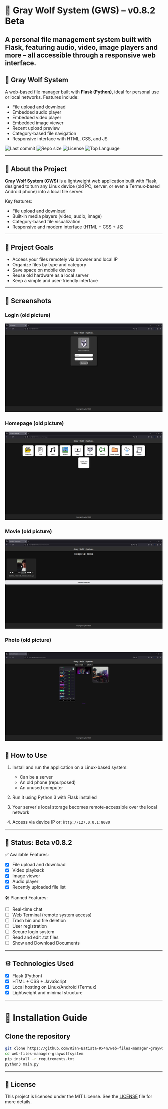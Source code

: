 # 🐺 Gray Wolf System (GWS) – v0.8.2 Beta
A personal file management system built with Flask, featuring audio, video, image players and more – all accessible through a responsive web interface.
---
## 🐺 Gray Wolf System

A web-based file manager built with **Flask (Python)**, ideal for personal use or local networks. Features include:
- File upload and download
- Embedded audio player
- Embedded video player
- Embedded image viewer
- Recent upload preview
- Category-based file navigation
- Responsive interface with HTML, CSS, and JS

![Last commit](https://img.shields.io/github/last-commit/Rian-Batista-Rx4n/web-files-manager-graywolfsystem)
![Repo size](https://img.shields.io/github/repo-size/Rian-Batista-Rx4n/web-files-manager-graywolfsystem)
![License](https://img.shields.io/github/license/Rian-Batista-Rx4n/web-files-manager-graywolfsystem)
![Top Language](https://img.shields.io/github/languages/top/Rian-Batista-Rx4n/web-files-manager-graywolfsystem)

---
## 📁 About the Project

**Gray Wolf System (GWS)** is a lightweight web application built with Flask, designed to turn any Linux device (old PC, server, or even a Termux-based Android phone) into a local file server.

Key features:
- File upload and download
- Built-in media players (video, audio, image)
- Category-based file visualization
- Responsive and modern interface (HTML + CSS + JS)
---
## 🎯 Project Goals

- Access your files remotely via browser and local IP
- Organize files by type and category
- Save space on mobile devices
- Reuse old hardware as a local server
- Keep a simple and user-friendly interface
---
## 📸 Screenshots

### Login (old picture)
![Tela de Login](static/images/1_login.png)

### Homepage (old picture)
![Interface da Homepage](static/images/2_homepage.png)

### Movie (old picture)
![Subcategoria movie](static/images/4_movie.png)

### Photo (old picture)
![Subcategoria photo](static/images/6_photo.png)
---
## 🚀 How to Use

1. Install and run the application on a Linux-based system:
   - Can be a server
   - An old phone (repurposed)
   - An unused computer

2. Run it using Python 3 with Flask installed

3. Your server's local storage becomes remote-accessible over the local network

4. Access via device IP or: `http://127.0.0.1:8080`
---
## 🚧 Status: Beta v0.8.2

✅ Available Features:
- [x] File upload and download
- [x] Video playback
- [x] Image viewer
- [x] Audio player
- [x] Recently uploaded file list

🛠️ Planned Features:
- [ ] Real-time chat
- [ ] Web Terminal (remote system access)
- [ ] Trash bin and file deletion
- [ ] User registration
- [ ] Secure login system
- [ ] Read and edit .txt files
- [ ] Show and Download Documents
---
## ⚙️ Technologies Used

- [x] Flask (Python)
- [x] HTML + CSS + JavaScript
- [x] Local hosting on Linux/Android (Termux)
- [x] Lightweight and minimal structure
---
# 🚀 Installation Guide

## Clone the repository

```bash
git clone https://github.com/Rian-Batista-Rx4n/web-files-manager-graywolfsystem
cd web-files-manager-graywolfsystem
pip install -r requirements.txt
python3 main.py
```
---
## 🧾 License
This project is licensed under the MIT License. See the [LICENSE](LICENSE) file for more details.
